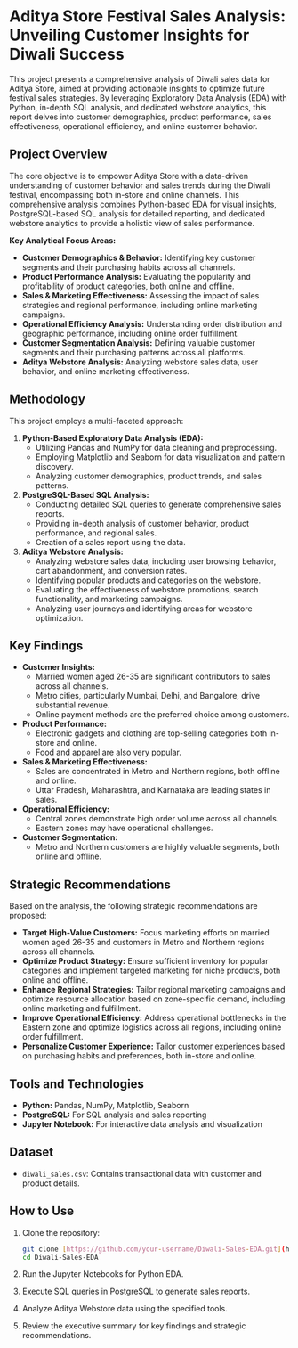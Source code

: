 # Aditya Store Festival Sales Analysis: Unveiling Customer Insights for Diwali Success

This project presents a comprehensive analysis of Diwali sales data for Aditya Store, aimed at providing actionable insights to optimize future festival sales strategies. By leveraging Exploratory Data Analysis (EDA) with Python, in-depth SQL analysis, and dedicated webstore analytics, this report delves into customer demographics, product performance, sales effectiveness, operational efficiency, and online customer behavior.

## Project Overview

The core objective is to empower Aditya Store with a data-driven understanding of customer behavior and sales trends during the Diwali festival, encompassing both in-store and online channels. This comprehensive analysis combines Python-based EDA for visual insights, PostgreSQL-based SQL analysis for detailed reporting, and dedicated webstore analytics to provide a holistic view of sales performance.

**Key Analytical Focus Areas:**

* **Customer Demographics & Behavior:** Identifying key customer segments and their purchasing habits across all channels.
* **Product Performance Analysis:** Evaluating the popularity and profitability of product categories, both online and offline.
* **Sales & Marketing Effectiveness:** Assessing the impact of sales strategies and regional performance, including online marketing campaigns.
* **Operational Efficiency Analysis:** Understanding order distribution and geographic performance, including online order fulfillment.
* **Customer Segmentation Analysis:** Defining valuable customer segments and their purchasing patterns across all platforms.
* **Aditya Webstore Analysis:** Analyzing webstore sales data, user behavior, and online marketing effectiveness.

## Methodology

This project employs a multi-faceted approach:

1.  **Python-Based Exploratory Data Analysis (EDA):**
    * Utilizing Pandas and NumPy for data cleaning and preprocessing.
    * Employing Matplotlib and Seaborn for data visualization and pattern discovery.
    * Analyzing customer demographics, product trends, and sales patterns.
2.  **PostgreSQL-Based SQL Analysis:**
    * Conducting detailed SQL queries to generate comprehensive sales reports.
    * Providing in-depth analysis of customer behavior, product performance, and regional sales.
    * Creation of a sales report using the data.
3.  **Aditya Webstore Analysis:**
    * Analyzing webstore sales data, including user browsing behavior, cart abandonment, and conversion rates.
    * Identifying popular products and categories on the webstore.
    * Evaluating the effectiveness of webstore promotions, search functionality, and marketing campaigns.
    * Analyzing user journeys and identifying areas for webstore optimization.

## Key Findings

* **Customer Insights:**
    * Married women aged 26-35 are significant contributors to sales across all channels.
    * Metro cities, particularly Mumbai, Delhi, and Bangalore, drive substantial revenue.
    * Online payment methods are the preferred choice among customers.
* **Product Performance:**
    * Electronic gadgets and clothing are top-selling categories both in-store and online.
    * Food and apparel are also very popular.
* **Sales & Marketing Effectiveness:**
    * Sales are concentrated in Metro and Northern regions, both offline and online.
    * Uttar Pradesh, Maharashtra, and Karnataka are leading states in sales.
* **Operational Efficiency:**
    * Central zones demonstrate high order volume across all channels.
    * Eastern zones may have operational challenges.
* **Customer Segmentation:**
    * Metro and Northern customers are highly valuable segments, both online and offline.

## Strategic Recommendations

Based on the analysis, the following strategic recommendations are proposed:

* **Target High-Value Customers:** Focus marketing efforts on married women aged 26-35 and customers in Metro and Northern regions across all channels.
* **Optimize Product Strategy:** Ensure sufficient inventory for popular categories and implement targeted marketing for niche products, both online and offline.
* **Enhance Regional Strategies:** Tailor regional marketing campaigns and optimize resource allocation based on zone-specific demand, including online marketing and fulfillment.
* **Improve Operational Efficiency:** Address operational bottlenecks in the Eastern zone and optimize logistics across all regions, including online order fulfillment.
* **Personalize Customer Experience:** Tailor customer experiences based on purchasing habits and preferences, both in-store and online.

## Tools and Technologies

* **Python:** Pandas, NumPy, Matplotlib, Seaborn
* **PostgreSQL:** For SQL analysis and sales reporting
* **Jupyter Notebook:** For interactive data analysis and visualization


## Dataset

* `diwali_sales.csv`: Contains transactional data with customer and product details.

## How to Use

1.  Clone the repository:

    ```bash
    git clone [https://github.com/your-username/Diwali-Sales-EDA.git](https://github.com/your-username/Diwali-Sales-EDA.git)
    cd Diwali-Sales-EDA
    ```

2.  Run the Jupyter Notebooks for Python EDA.
3.  Execute SQL queries in PostgreSQL to generate sales reports.
4.  Analyze Aditya Webstore data using the specified tools.
5.  Review the executive summary for key findings and strategic recommendations.
